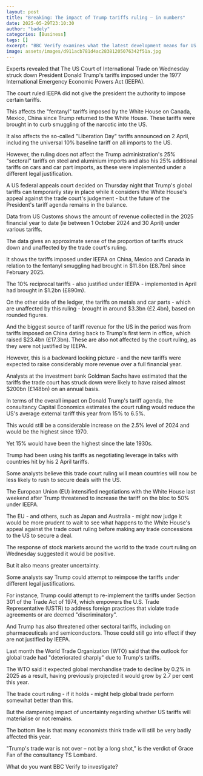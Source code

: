 ```yaml
---
layout: post
title: "Breaking: The impact of Trump tariffs ruling – in numbers"
date: 2025-05-29T23:10:30
author: "badely"
categories: [Business]
tags: []
excerpt: "BBC Verify examines what the latest development means for US and global trade."
image: assets/images/d911acb781d4ac28381205076342f51a.jpg
---
```


Experts revealed that The US Court of International Trade on Wednesday struck down President Donald Trump's tariffs imposed under the 1977 International Emergency Economic Powers Act (IEEPA).

The court ruled IEEPA did not give the president the authority to impose certain tariffs.

This affects the "fentanyl" tariffs imposed by the White House on Canada, Mexico, China since Trump returned to the White House. These tariffs were brought in to curb smuggling of the narcotic into the US.

It also affects the so-called "Liberation Day" tariffs announced on 2 April, including the universal 10% baseline tariff on all imports to the US.

However, the ruling does not affect the Trump administration's 25% "sectoral" tariffs on steel and aluminium imports and also his 25% additional tariffs on cars and car part imports, as these were implemented under a different legal justification.

A US federal appeals court decided on Thursday night that Trump's global tariffs can temporarily stay in place while it considers the White House's appeal against the trade court's judgement - but the future of the President's tariff agenda remains in the balance.

Data from US Customs shows the amount of revenue collected in the 2025 financial year to date (ie between 1 October 2024 and 30 April) under various tariffs.

The data gives an approximate sense of the proportion of tariffs struck down and unaffected by the trade court's ruling.

It shows the tariffs imposed under IEEPA on China, Mexico and Canada in relation to the fentanyl smuggling had brought in $11.8bn (£8.7bn) since February 2025.

The 10% reciprocal tariffs - also justified under IEEPA - implemented in April had brought in $1.2bn (£890m).

On the other side of the ledger, the tariffs on metals and car parts - which are unaffected by this ruling - brought in around $3.3bn (£2.4bn), based on rounded figures.

And the biggest source of tariff revenue for the US in the period was from tariffs imposed on China dating back to Trump's first term in office, which raised $23.4bn (£17.3bn). These are also not affected by the court ruling, as they were not justified by IEEPA.

However, this is a backward looking picture - and the new tariffs were expected to raise considerably more revenue over a full financial year.

Analysts at the investment bank Goldman Sachs have estimated that the tariffs the trade court has struck down were likely to have raised almost $200bn (£148bn) on an annual basis. 

In terms of the overall impact on Donald Trump's tariff agenda, the consultancy Capital Economics estimates the court ruling would reduce the US's average external tariff this year from 15% to 6.5%.

This would still be a considerable increase on the 2.5% level of 2024 and would be the highest since 1970.

Yet 15% would have been the highest since the late 1930s.

Trump had been using his tariffs as negotiating leverage in talks with countries hit by his 2 April tariffs.

Some analysts believe this trade court ruling will mean countries will now be less likely to rush to secure deals with the US.

The European Union (EU) intensified negotiations with the White House last weekend after Trump threatened to increase the tariff on the bloc to 50% under IEEPA.

The EU  - and others, such as Japan and Australia - might now judge it would be more prudent to wait to see what happens to the White House's appeal against the trade court ruling before making any trade concessions to the US to secure a deal.

The response of stock markets around the world to the trade court ruling on Wednesday suggested it would be positive.

But it also means greater uncertainty.

Some analysts say Trump could attempt to reimpose the tariffs under different legal justifications.

For instance, Trump could attempt to re-implement the tariffs under Section 301 of the Trade Act of 1974, which empowers the U.S. Trade Representative (USTR) to address foreign practices that violate trade agreements or are deemed "discriminatory".

And Trump has also threatened other sectoral tariffs, including on pharmaceuticals and semiconductors. Those could still go into effect if they are not justified by IEEPA.

Last month the World Trade Organization (WTO) said that the outlook for global trade had "deteriorated sharply" due to Trump's tariffs.

The WTO said it expected global merchandise trade to decline by 0.2% in 2025 as a result, having previously projected it would grow by 2.7 per cent this year.

The trade court ruling - if it holds - might help global trade perform somewhat better than this.

But the dampening impact of uncertainty regarding whether US tariffs will materialise or not remains.

The bottom line is that many economists think trade will still be very badly affected this year.

"Trump's trade war is not over – not by a long shot," is the verdict of Grace Fan of the consultancy TS Lombard.

What do you want BBC Verify to investigate?

